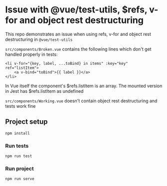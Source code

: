 # Issue with @vue/test-utils, $refs, v-for and object rest destructuring

This repo demonstrates an issue when using refs, v-for and object rest destructuring in `@vue/test-utils`

`src/components/Broken.vue` contains the following lines which don't get handled properly in tests:
```
<li v-for="{key, label, ...toBind} in items" :key="key" ref="listItem">
    <a v-bind="toBind">{{ label }}</a>
</li>
```

In Vue itself the component's $refs.listItem is an array. The mounted version in Jest has $refs.listItem as undefined


`src/components/Working.vue` doesn't contain object rest destructuring and tests work fine

## Project setup
```
npm install
```

### Run tests
```
npm run test
```

### Run project
```
npm run serve
```

